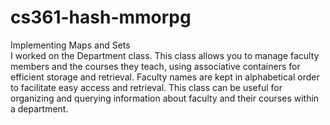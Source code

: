# cs361-hash-mmorpg
Implementing Maps and Sets
<br /> I worked on the Department class. This class allows you to manage faculty members and the courses they teach, using associative containers for efficient storage and retrieval. Faculty names are kept in alphabetical order to facilitate easy access and retrieval. This class can be useful for organizing and querying information about faculty and their courses within a department.
